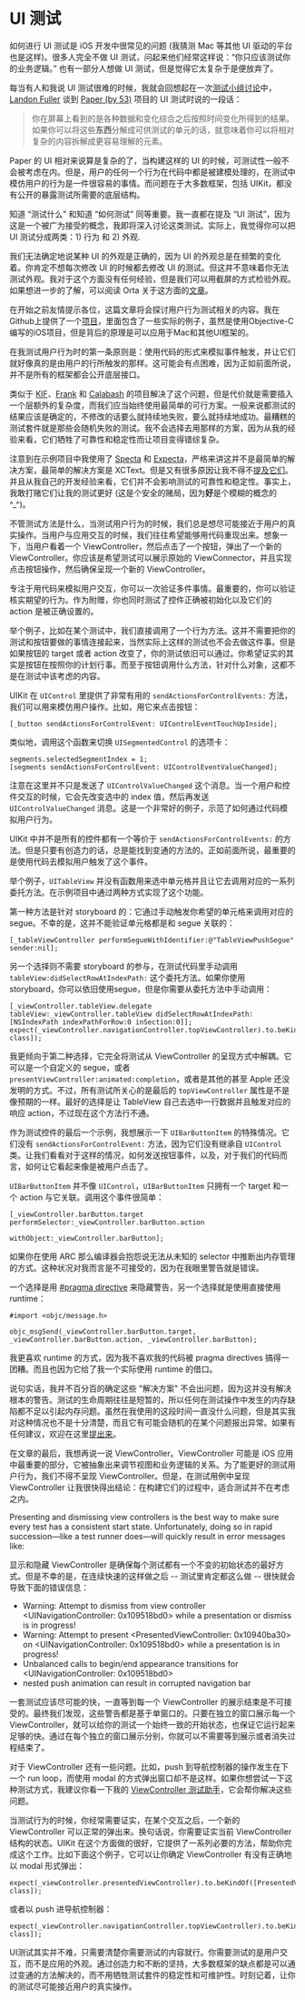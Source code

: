 # UI 测试

如何进行 UI 测试是 iOS 开发中很常见的问题 (我猜测 Mac 等其他 UI 驱动的平台也是这样)。很多人完全不做 UI 测试，问起来他们经常这样说：“你只应该测试你的业务逻辑。” 也有一部分人想做 UI 测试，但是觉得它太复杂于是便放弃了。

每当有人和我说 UI 测试很难的时候，我就会回想起在一次[测试小组讨论](http://www.meetup.com/CocoaPods-NYC/events/164278492/)中，[Landon Fuller](https://twitter.com/landonfuller) 谈到 [Paper (by 53)](https://www.fiftythree.com/paper) 项目的 UI 测试时说的一段话：

> 你在屏幕上看到的是各种数据和变化综合之后按照时间变化所得到的结果。如果你可以将这些**东西**分解成可供测试的单元的话，就意味着你可以将相对复杂的内容拆解成更容易理解的元素。

Paper 的 UI 相对来说算是复杂的了，当构建这样的 UI 的时候，可测试性一般不会被考虑在内。但是，用户的任何一个行为在代码中都是被建模处理的，在测试中模仿用户的行为是一件很容易的事情。而问题在于大多数框架，包括 UIKit，都没有公开的暴露测试所需要的底层结构。

知道 “测试什么” 和知道 “如何测试” 同等重要。我一直都在提及 “UI 测试”，因为这是一个被广为接受的概念，我即将深入讨论这类测试。实际上，我觉得你可以把 UI 测试分成两类：1) 行为 和 2) 外观.

我们无法确定地说某种 UI 的外观是正确的，因为 UI 的外观总是在频繁的变化着。你肯定不想每次修改 UI 的时候都去修改 UI 的测试。但这并不意味着你无法测试外观。我对于这个方面没有任何经验，但是我们可以用截屏的方式检验外观。如果想进一步的了解，可以阅读 Orta 关于这方面的[文章](http://objccn.io/issue-15-7)。

在开始之前友情提示各位，这篇文章将会探讨用户行为测试相关的内容。我在Github上提供了一个[项目](https://github.com/klaaspieter/objc-io-issue-15-ux-testing)，里面包含了一些实际的例子，虽然是使用Objective-C编写的iOS项目，但是背后的原理是可以应用于Mac和其他UI框架的。

在我测试用户行为时的第一条原则是：使用代码的形式来模拟事件触发，并让它们就好像真的是由用户的行所触发的那样。这可能会有点困难，因为正如前面所说，并不是所有的框架都会公开底层接口。

类似于 [KIF](https://github.com/kif-framework/KIF)、[Frank](http://www.testingwithfrank.com/) 和 [Calabash](http://calaba.sh/) 的项目解决了这个问题，但是代价就是需要插入一个层额外的复杂度，而我们应当始终使用最简单的可行方案。一般来说都测试的结果应该是确定的，不修改的话要么就持续地失败，要么就持续地成功。最糟糕的测试套件就是那些会随机失败的测试。我不会选择去用那样的方案，因为从我的经验来看，它们牺牲了可靠性和稳定性而让项目变得错综复杂。

注意到在示例项目中我使用了 [Specta](https://github.com/specta/specta) 和 [Expecta](https://github.com/specta/expecta)，严格来讲这并不是最简单的解决方案，最简单的解决方案是 XCText。但是又有很多原因让我不得不[提及它们](http://www.annema.me/why-i-prefer-testing-with-specta-expecta-and-ocmockito)。并且从我自己的开发经验来看，它们并不会影响测试的可靠性和稳定性。事实上，我敢打赌它们让我的测试更好 (这是个安全的赌局，因为**好**是个模糊的概念的^_^)。

不管测试方法是什么，当测试用户行为的时候，我们总是想尽可能接近于用户的真实操作。当用户与应用交互的时候，我们往往希望能够用代码重现出来。想象一下，当用户看着一个 ViewController，然后点击了一个按钮，弹出了一个新的 ViewController。你应该是希望测试可以展示原始的 ViewConnector，并且实现点击按钮操作，然后确保呈现一个新的 ViewController。

专注于用代码来模拟用户交互，你可以一次验证多件事情。最重要的，你可以验证核实期望的行为。作为附赠，你也同时测试了控件正确被初始化以及它们的 action 是被正确设置的。

举个例子，比如在某个测试中，我们直接调用了一个行为方法。这并不需要把你的测试和按钮要做的事情连接起来，当然实际上这样的测试也不会去做这件事。但是如果按钮的 target 或者 action 改变了，你的测试依旧可以通过。你希望证实的其实是按钮在按照你的计划行事。而至于按钮调用什么方法，针对什么对象，这都不是在测试中该考虑的内容。

UIKit 在 `UIControl` 里提供了非常有用的 `sendActionsForControlEvents:` 方法，我们可以用来模仿用户操作。比如，用它来点击按钮：

    [_button sendActionsForControlEvent: UIControlEventTouchUpInside];

类似地，调用这个函数来切换 `UISegmentedControl` 的选项卡：

    segments.selectedSegmentIndex = 1;
    [segments sendActionsForControlEvent: UIControlEventValueChanged];

注意在这里并不只是发送了 `UIControlValueChanged` 这个消息。当一个用户和控件交互的时候，它会先改变选中的 index 值，然后再发送 `UIControlValueChanged` 消息。这是一个非常好的例子，示范了如何通过代码模拟用户行为。

UIKit 中并不是所有的控件都有一个等价于 `sendActionsForControlEvents:` 的方法。但是只要有创造力的话，总是能找到变通的方法的。正如前面所说，最重要的是使用代码去模拟用户触发了这个事件。

举个例子，`UITableView` 并没有函数用来选中单元格并且让它去调用对应的一系列委托方法。在示例项目中通过两种方式实现了这个功能。

第一种方法是针对 storyboard 的：它通过手动触发你希望的单元格来调用对应的 segue。不幸的是，这并不能验证单元格都是和 segue 关联的：

    [_tableViewController performSegueWithIdentifier:@"TableViewPushSegue" sender:nil];

另一个选择则不需要 storyboard 的参与，在测试代码里手动调用 `tableView:didSelectRowAtIndexPath:` 这个委托方法。如果你使用 storyboard，你可以依旧使用segue，但是你需要从委托方法中手动调用：

    [_viewController.tableView.delegate tableView:_viewController.tableView didSelectRowAtIndexPath:[NSIndexPath indexPathForRow:0 inSection:0]];
    expect(_viewController.navigationController.topViewController).to.beKindOf([PresentedViewController class]);

我更倾向于第二种选择，它完全将测试从 ViewController 的呈现方式中解耦。它可以是一个自定义的 segue，或者 `presentViewController:animated:completion`，或者是其他的甚至 Apple 还没发明的方式。不过，所有测试所关心的是最后的 `topViewController` 属性是不是像预期的一样。最好的选择是让 TableView 自己去选中一行数据并且触发对应的响应 action，不过现在这个方法行不通。

作为测试控件的最后一个示例，我想展示一下 `UIBarButtonItem` 的特殊情况。它们没有 `sendActionsForControlEvent:` 方法，因为它们没有继承自 `UIControl` 类。让我们看看对于这样的情况，如何发送按钮事件，以及，对于我们的代码而言，如何让它看起来像是被用户点击了。

`UIBarButtonItem` 并不像 `UIControl`，`UIBarButtonItem` 只拥有一个 target 和一个 action 与它关联。调用这个事件很简单：

    [_viewController.barButton.target  performSelector:_viewController.barButton.action
                                             withObject:_viewController.barButton];

如果你在使用 ARC 那么编译器会抱怨说无法从未知的 selector 中推断出内存管理的方式。这种状况对我而言是不可接受的，因为在我眼里警告就是错误。

一个选择是用 [#pragma directive](http://nshipster.com/pragma/#inhibiting-warnings) 来隐藏警告，另一个选择就是使用直接使用runtime：

    #import <objc/message.h>

    objc_msgSend(_viewController.barButton.target, _viewController.barButton.action, _viewController.barButton);

我更喜欢 runtime 的方式，因为我不喜欢我的代码被 pragma directives 搞得一团糟。而且也因为它给了我一个实际使用 runtime 的借口。

说句实话，我并不百分百的确定这些 "解决方案" 不会出问题，因为这并没有解决根本的警告。测试的生命周期往往是短暂的，所以任何在测试操作中发生的内存缺陷都不足以引起内存问题。虽然在我使用的这段时间一直没什么问题，但是其实我对这种情况也不是十分清楚，而且它有可能会随机的在某个问题报出异常。如果有任何建议，欢迎在这里[提出来](https://twitter.com/klaaspieter)。

在文章的最后，我想再说一说 ViewController。ViewController 可能是 iOS 应用中最重要的部分，它被抽象出来调节视图和业务逻辑的关系。为了能更好的测试用户行为，我们不得不呈现 ViewController。但是，在测试用例中呈现 ViewController 让我很快得出结论：在构建它们的过程中，适合测试并不在考虑之内。

Presenting and dismissing view controllers is the best way to make sure every test has a consistent start state. Unfortunately, doing so in rapid succession—like a test runner does—will quickly result in error messages like:

显示和隐藏 ViewController 是确保每个测试都有一个不变的初始状态的最好方式。但是不幸的是，在连续快速的这样做之后 -- 测试里肯定都这么做 -- 很快就会导致下面的错误信息：

- Warning: Attempt to dismiss from view controller &lt;UINavigationController: 0x109518bd0&gt; while a presentation or dismiss is in progress!
- Warning: Attempt to present &lt;PresentedViewController: 0x10940ba30&gt; on &lt;UINavigationController: 0x109518bd0&gt; while a presentation is in progress!
- Unbalanced calls to begin/end appearance transitions for &lt;UINavigationController: 0x109518bd0&gt;
- nested push animation can result in corrupted navigation bar

一套测试应该尽可能的快，一直等到每一个 ViewController 的展示结束是不可接受的。最终我们发现，这些警告都是基于单窗口的。只要在独立的窗口展示每一个 ViewController，就可以给你的测试一个始终一致的开始状态，也保证它运行起来足够的快。通过在每个独立的窗口展示分别，你就可以不需要等到展示或者消失过程结束了。

对于 ViewController 还有一些问题。比如，push 到导航控制器的操作发生在下一个 run loop，而使用 modal 的方式弹出窗口却不是这样。如果你想尝试一下这种测试方式，我建议你看一下我的 [ViewController 测试助手](https://github.com/klaaspieter/KPAViewControllerTestHelper)，它会帮你解决这些问题。

当测试行为的时候，你经常需要证实，在某个交互之后，一个新的 ViewController 可以正常的弹出来。换句话说，你需要证实当前 ViewController 结构的状态。UIKit 在这个方面做的很好，它提供了一系列必要的方法，帮助你完成这个工作。比如下面这个例子，它可以让你确定 ViewController 有没有正确地以 modal 形式弹出：

    expect(_viewController.presentedViewController).to.beKindOf([PresentedViewController class]);

或者以 push 进导航控制器：

    expect(_viewController.navigationController.topViewController).to.beKindOf([PresentedViewController class]);


UI测试其实并不难，只需要清楚你需要测试的内容就行。你需要测试的是用户交互，而不是应用的外观。通过创造力和不断的坚持，大多数框架的缺点都是可以通过变通的方法解决的，而不用牺牲测试套件的稳定性和可维护性。时刻记着，让你的测试尽可能接近用户的真实操作。
